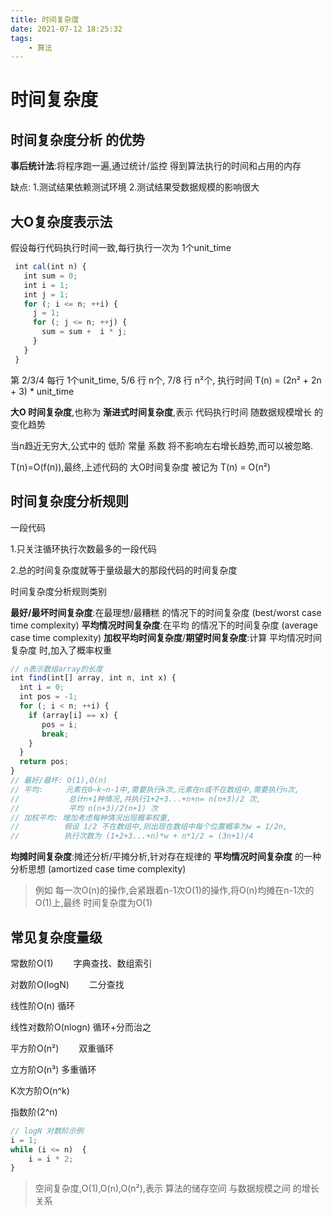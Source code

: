 ```yaml
---
title: 时间复杂度
date: 2021-07-12 18:25:32
tags: 
    - 算法
---
```


# 时间复杂度

## 时间复杂度分析 的优势

__事后统计法__:将程序跑一遍,通过统计/监控 得到算法执行的时间和占用的内存

缺点: 1.测试结果依赖测试环境 2.测试结果受数据规模的影响很大

## 大O复杂度表示法

假设每行代码执行时间一致,每行执行一次为 1个unit_time

```js
 int cal(int n) {
   int sum = 0;
   int i = 1;
   int j = 1;
   for (; i <= n; ++i) {
     j = 1;
     for (; j <= n; ++j) {
       sum = sum +  i * j;
     }
   }
 }
``` 
第 2/3/4 每行 1个unit_time, 5/6 行 n个, 7/8 行 n²个,
执行时间 T(n) = (2n² + 2n + 3) * unit_time

__大O 时间复杂度__,也称为 __渐进式时间复杂度__,表示 代码执行时间 随数据规模增长 的变化趋势

当n趋近无穷大,公式中的 低阶 常量 系数 将不影响左右增长趋势,而可以被忽略.

T(n)=O(f(n)),最终,上述代码的 大O时间复杂度 被记为 T(n) = O(n²)

## 时间复杂度分析规则

一段代码

1.只关注循环执行次数最多的一段代码

2.总的时间复杂度就等于量级最大的那段代码的时间复杂度

时间复杂度分析规则类别

__最好/最坏时间复杂度__:在最理想/最糟糕 的情况下的时间复杂度
(best/worst case time complexity)
__平均情况时间复杂度__:在平均 的情况下的时间复杂度
(average case time complexity)
__加权平均时间复杂度__/__期望时间复杂度__:计算 平均情况时间复杂度 时,加入了概率权重

```js
// n表示数组array的长度
int find(int[] array, int n, int x) {
  int i = 0;
  int pos = -1;
  for (; i < n; ++i) {
    if (array[i] == x) {
       pos = i;
       break;
    }
  }
  return pos;
}
// 最好/最坏: O(1),O(n)
// 平均:     元素在0~k~n-1中,需要执行k次,元素在n或不在数组中,需要执行n次,
//           总计n+1种情况,共执行1+2+3...+n+n= n(n+3)/2 次,
//           平均 n(n+3)/2(n+1) 次
// 加权平均: 增加考虑每种情况出现概率权重,
//          假设 1/2 不在数组中,则出现在数组中每个位置概率为w = 1/2n,
//          执行次数为 (1+2+3...+n)*w + n*1/2 = (3n+1)/4
```

__均摊时间复杂度__:摊还分析/平摊分析,针对存在规律的 __平均情况时间复杂度__
的一种分析思想
(amortized case time complexity)

> 例如 每一次O(n)的操作,会紧跟着n-1次O(1)的操作,将O(n)均摊在n-1次的O(1)上,最终 时间复杂度为O(1)

## 常见复杂度量级

常数阶O(1)　　    字典查找、数组索引

对数阶O(logN)　　    二分查找

线性阶O(n)             循环

线性对数阶O(nlogn)  循环+分而治之

平方阶O(n²)　　      双重循环

立方阶O(n³)          多重循环

K次方阶O(n^k)

指数阶(2^n)

```js
// logN 对数阶示例
i = 1;
while (i <= n)  {
    i = i * 2;
}
```

> 空间复杂度,O(1),O(n),O(n²),表示 算法的储存空间 与数据规模之间 的增长关系
